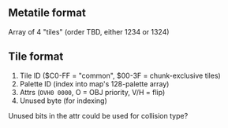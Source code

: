 
## Metatile format

Array of 4 "tiles" (order TBD, either 1234 or 1324)

## Tile format

1. Tile ID ($C0-FF = "common", $00-3F = chunk-exclusive tiles)
2. Palette ID (index into map's 128-palette array)
3. Attrs (`OVH0 0000`, O = OBJ priority, V/H = flip)
4. Unused byte (for indexing)

Unused bits in the attr could be used for collision type?
